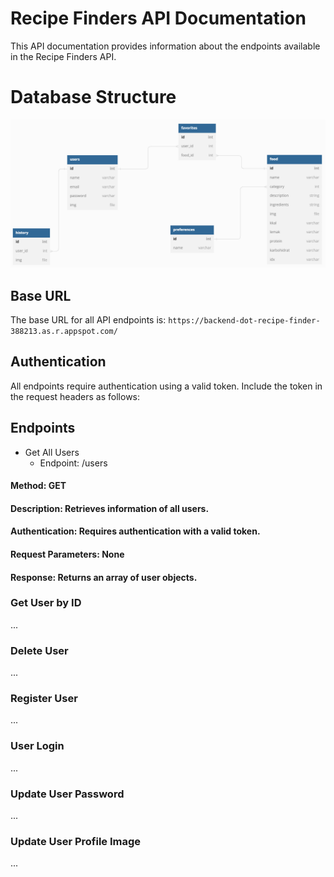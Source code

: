# Recipe Finders API Documentation

This API documentation provides information about the endpoints available in the Recipe Finders API.

# Database Structure
![alt text](Database-Structure.png "Title")

## Base URL

The base URL for all API endpoints is: `https://backend-dot-recipe-finder-388213.as.r.appspot.com/`

## Authentication

All endpoints require authentication using a valid token. Include the token in the request headers as follows:


## Endpoints

- Get All Users
  - Endpoint: /users
#### Method: GET
#### Description: Retrieves information of all users.
#### Authentication: Requires authentication with a valid token.
#### Request Parameters: None
#### Response: Returns an array of user objects.




### Get User by ID

...

### Delete User

...

### Register User

...

### User Login

...

### Update User Password

...

### Update User Profile Image

...


